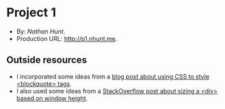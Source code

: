 # Project 1
+ By: *Nathan Hunt*.
+ Production URL: <http://p1.nhunt.me>.

## Outside resources
+ I incorporated some ideas from a [blog post about using CSS to style \<blockquote\> tags](https://css-tricks.com/snippets/css/simple-and-nice-blockquote-styling/).
+ I also used some ideas from a [StackOverflow post about sizing a \<div\> based on window height](https://stackoverflow.com/questions/7527152/div-with-dynamic-min-height-based-on-browser-window-height#25651554).